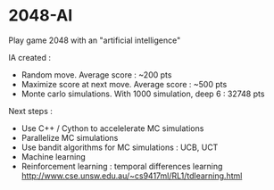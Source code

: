 # 2048-AI
Play game 2048 with an "artificial intelligence"

IA created :
- Random move. Average score : ~200 pts
- Maximize score at next move. Average score : ~500 pts
- Monte carlo simulations. With 1000 simulation, deep 6 : 32748 pts

Next steps :
- Use C++ / Cython to accelelerate MC simulations
- Parallelize MC simulations
- Use bandit algorithms for MC simulations : UCB, UCT
- Machine learning
- Reinforcement learning : temporal differences learning
http://www.cse.unsw.edu.au/~cs9417ml/RL1/tdlearning.html

